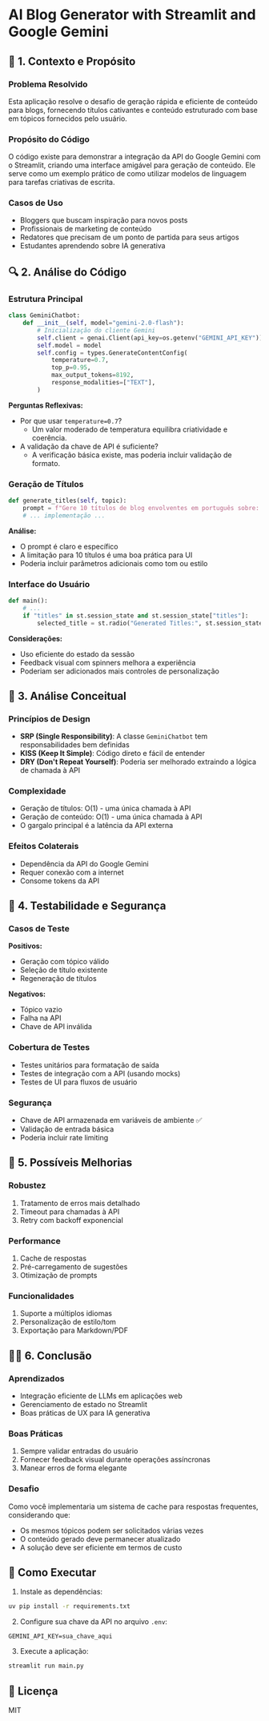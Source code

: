 # AI Blog Generator with Streamlit and Google Gemini

## 🧩 1. Contexto e Propósito

### Problema Resolvido
Esta aplicação resolve o desafio de geração rápida e eficiente de conteúdo para blogs, fornecendo títulos cativantes e conteúdo estruturado com base em tópicos fornecidos pelo usuário.

### Propósito do Código
O código existe para demonstrar a integração da API do Google Gemini com o Streamlit, criando uma interface amigável para geração de conteúdo. Ele serve como um exemplo prático de como utilizar modelos de linguagem para tarefas criativas de escrita.

### Casos de Uso
- Bloggers que buscam inspiração para novos posts
- Profissionais de marketing de conteúdo
- Redatores que precisam de um ponto de partida para seus artigos
- Estudantes aprendendo sobre IA generativa

## 🔍 2. Análise do Código

### Estrutura Principal
```python
class GeminiChatbot:
    def __init__(self, model="gemini-2.0-flash"):
        # Inicialização do cliente Gemini
        self.client = genai.Client(api_key=os.getenv("GEMINI_API_KEY"))
        self.model = model
        self.config = types.GenerateContentConfig(
            temperature=0.7,
            top_p=0.95,
            max_output_tokens=8192,
            response_modalities=["TEXT"],
        )
```

**Perguntas Reflexivas:**
- Por que usar `temperature=0.7`? 
  - Um valor moderado de temperatura equilibra criatividade e coerência.
- A validação da chave de API é suficiente?
  - A verificação básica existe, mas poderia incluir validação de formato.

### Geração de Títulos
```python
def generate_titles(self, topic):
    prompt = f"Gere 10 títulos de blog envolventes em português sobre: {topic}"
    # ... implementação ...
```
**Análise:**
- O prompt é claro e específico
- A limitação para 10 títulos é uma boa prática para UI
- Poderia incluir parâmetros adicionais como tom ou estilo

### Interface do Usuário
```python
def main():
    # ...
    if "titles" in st.session_state and st.session_state["titles"]:
        selected_title = st.radio("Generated Titles:", st.session_state["titles"])
```
**Considerações:**
- Uso eficiente do estado da sessão
- Feedback visual com spinners melhora a experiência
- Poderiam ser adicionados mais controles de personalização

## 🧠 3. Análise Conceitual

### Princípios de Design
- **SRP (Single Responsibility)**: A classe `GeminiChatbot` tem responsabilidades bem definidas
- **KISS (Keep It Simple)**: Código direto e fácil de entender
- **DRY (Don't Repeat Yourself)**: Poderia ser melhorado extraindo a lógica de chamada à API

### Complexidade
- Geração de títulos: O(1) - uma única chamada à API
- Geração de conteúdo: O(1) - uma única chamada à API
- O gargalo principal é a latência da API externa

### Efeitos Colaterais
- Dependência da API do Google Gemini
- Requer conexão com a internet
- Consome tokens da API

## 🧪 4. Testabilidade e Segurança

### Casos de Teste
**Positivos:**
- Geração com tópico válido
- Seleção de título existente
- Regeneração de títulos

**Negativos:**
- Tópico vazio
- Falha na API
- Chave de API inválida

### Cobertura de Testes
- Testes unitários para formatação de saída
- Testes de integração com a API (usando mocks)
- Testes de UI para fluxos de usuário

### Segurança
- Chave de API armazenada em variáveis de ambiente ✅
- Validação de entrada básica
- Poderia incluir rate limiting

## 🧰 5. Possíveis Melhorias

### Robustez
1. Tratamento de erros mais detalhado
2. Timeout para chamadas à API
3. Retry com backoff exponencial

### Performance
1. Cache de respostas
2. Pré-carregamento de sugestões
3. Otimização de prompts

### Funcionalidades
1. Suporte a múltiplos idiomas
2. Personalização de estilo/tom
3. Exportação para Markdown/PDF

## 🧑‍🎓 6. Conclusão

### Aprendizados
- Integração eficiente de LLMs em aplicações web
- Gerenciamento de estado no Streamlit
- Boas práticas de UX para IA generativa

### Boas Práticas
1. Sempre validar entradas do usuário
2. Fornecer feedback visual durante operações assíncronas
3. Manear erros de forma elegante

### Desafio
Como você implementaria um sistema de cache para respostas frequentes, considerando que:
- Os mesmos tópicos podem ser solicitados várias vezes
- O conteúdo gerado deve permanecer atualizado
- A solução deve ser eficiente em termos de custo

## 🚀 Como Executar

1. Instale as dependências:
```bash
uv pip install -r requirements.txt
```

2. Configure sua chave da API no arquivo `.env`:
```
GEMINI_API_KEY=sua_chave_aqui
```

3. Execute a aplicação:
```bash
streamlit run main.py
```

## 📝 Licença
MIT